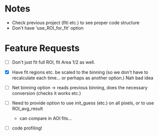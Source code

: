 Notes
=====

- Check previous project (flti etc.) to see proper code structure
- Don't have 'use_ROI_for_fit' option



Feature Requests
================

- [ ] Don't just fit full ROI, fit Area 1/2 as well. 
- [x] Have fit regions etc. be scaled to the binning (so we don't have to recalculate each time... or perhaps as another option.) Nah bad idea
- [ ] Net binning option -> reads previous binning, does the necessary conversion (checks it works etc.)


- [ ] Need to provide option to use init_guess (etc.) on all pixels, or to use ROI_avg_result
	- can compare in AOI fits...

- [ ] code profiling!